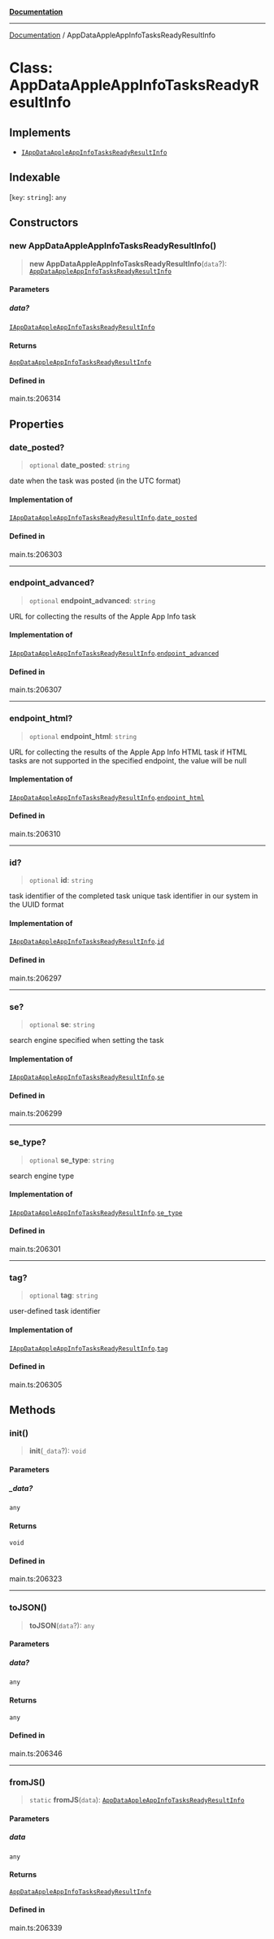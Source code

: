 [**Documentation**](../README.md)

***

[Documentation](../README.md) / AppDataAppleAppInfoTasksReadyResultInfo

# Class: AppDataAppleAppInfoTasksReadyResultInfo

## Implements

- [`IAppDataAppleAppInfoTasksReadyResultInfo`](../interfaces/IAppDataAppleAppInfoTasksReadyResultInfo.md)

## Indexable

 \[`key`: `string`\]: `any`

## Constructors

### new AppDataAppleAppInfoTasksReadyResultInfo()

> **new AppDataAppleAppInfoTasksReadyResultInfo**(`data`?): [`AppDataAppleAppInfoTasksReadyResultInfo`](AppDataAppleAppInfoTasksReadyResultInfo.md)

#### Parameters

##### data?

[`IAppDataAppleAppInfoTasksReadyResultInfo`](../interfaces/IAppDataAppleAppInfoTasksReadyResultInfo.md)

#### Returns

[`AppDataAppleAppInfoTasksReadyResultInfo`](AppDataAppleAppInfoTasksReadyResultInfo.md)

#### Defined in

main.ts:206314

## Properties

### date\_posted?

> `optional` **date\_posted**: `string`

date when the task was posted (in the UTC format)

#### Implementation of

[`IAppDataAppleAppInfoTasksReadyResultInfo`](../interfaces/IAppDataAppleAppInfoTasksReadyResultInfo.md).[`date_posted`](../interfaces/IAppDataAppleAppInfoTasksReadyResultInfo.md#date_posted)

#### Defined in

main.ts:206303

***

### endpoint\_advanced?

> `optional` **endpoint\_advanced**: `string`

URL for collecting the results of the Apple App Info task

#### Implementation of

[`IAppDataAppleAppInfoTasksReadyResultInfo`](../interfaces/IAppDataAppleAppInfoTasksReadyResultInfo.md).[`endpoint_advanced`](../interfaces/IAppDataAppleAppInfoTasksReadyResultInfo.md#endpoint_advanced)

#### Defined in

main.ts:206307

***

### endpoint\_html?

> `optional` **endpoint\_html**: `string`

URL for collecting the results of the Apple App Info HTML task
if HTML tasks are not supported in the specified endpoint, the value will be null

#### Implementation of

[`IAppDataAppleAppInfoTasksReadyResultInfo`](../interfaces/IAppDataAppleAppInfoTasksReadyResultInfo.md).[`endpoint_html`](../interfaces/IAppDataAppleAppInfoTasksReadyResultInfo.md#endpoint_html)

#### Defined in

main.ts:206310

***

### id?

> `optional` **id**: `string`

task identifier of the completed task
unique task identifier in our system in the UUID format

#### Implementation of

[`IAppDataAppleAppInfoTasksReadyResultInfo`](../interfaces/IAppDataAppleAppInfoTasksReadyResultInfo.md).[`id`](../interfaces/IAppDataAppleAppInfoTasksReadyResultInfo.md#id)

#### Defined in

main.ts:206297

***

### se?

> `optional` **se**: `string`

search engine specified when setting the task

#### Implementation of

[`IAppDataAppleAppInfoTasksReadyResultInfo`](../interfaces/IAppDataAppleAppInfoTasksReadyResultInfo.md).[`se`](../interfaces/IAppDataAppleAppInfoTasksReadyResultInfo.md#se)

#### Defined in

main.ts:206299

***

### se\_type?

> `optional` **se\_type**: `string`

search engine type

#### Implementation of

[`IAppDataAppleAppInfoTasksReadyResultInfo`](../interfaces/IAppDataAppleAppInfoTasksReadyResultInfo.md).[`se_type`](../interfaces/IAppDataAppleAppInfoTasksReadyResultInfo.md#se_type)

#### Defined in

main.ts:206301

***

### tag?

> `optional` **tag**: `string`

user-defined task identifier

#### Implementation of

[`IAppDataAppleAppInfoTasksReadyResultInfo`](../interfaces/IAppDataAppleAppInfoTasksReadyResultInfo.md).[`tag`](../interfaces/IAppDataAppleAppInfoTasksReadyResultInfo.md#tag)

#### Defined in

main.ts:206305

## Methods

### init()

> **init**(`_data`?): `void`

#### Parameters

##### \_data?

`any`

#### Returns

`void`

#### Defined in

main.ts:206323

***

### toJSON()

> **toJSON**(`data`?): `any`

#### Parameters

##### data?

`any`

#### Returns

`any`

#### Defined in

main.ts:206346

***

### fromJS()

> `static` **fromJS**(`data`): [`AppDataAppleAppInfoTasksReadyResultInfo`](AppDataAppleAppInfoTasksReadyResultInfo.md)

#### Parameters

##### data

`any`

#### Returns

[`AppDataAppleAppInfoTasksReadyResultInfo`](AppDataAppleAppInfoTasksReadyResultInfo.md)

#### Defined in

main.ts:206339
